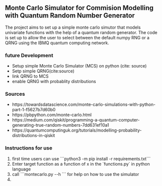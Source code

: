 ## Monte Carlo Simulator for Commision Modelling with Quantum Random Number Generator

The project aims to set up a simple monte carlo simutor that models univariate functions with the help of a quantum random generator. The code is set up to allow the user to select between the default numpy RNG or a QRNG using the IBMQ quantum computing network.

### future Development
<ul>
<li> Setup simple Monte Carlo Simulator (MCS) on python (cite: source)</li>
<li>Setp simple QRNG(cite:source)</li>
<li>link QRNG to MCS</li>
<li>enable QRNG with probablity distributions</li>
</ul>

### Sources
<ul>
<li>https://towardsdatascience.com/monte-carlo-simulations-with-python-part-1-f5627b7d60b0</li>
<li>https://pbpython.com/monte-carlo.html</li>
<li>https://medium.com/qiskit/programming-a-quantum-computer-generating-true-random-numbers-7dd631ef10a1</li>
<li>https://quantumcomputinguk.org/tutorials/modelling-probability-distributions-in-qiskit</li>

</ul>

### Instructions for use
<ol>
<li> first time users can use ```python3 -m pip install -r requirements.txt```</li>
<li>Enter target function as a function of x in the `functions.py` in python language </li>
<li>call ```montecarlo.py --h ``` for help on how to use the simulator<li>
</ol>
